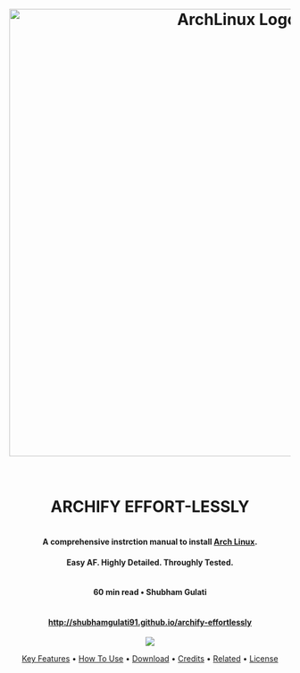 <h1 align="center">
  <br>
  <a href="http://www.amitmerchant.com/electron-markdownify"><img src="https://raw.githubusercontent.com/shubhamgulati91/archify-effortlessly/master/arch-logo.png" alt="ArchLinux Logo" width="800"></a>
</h1>
<h1 align="center"><br>ARCHIFY EFFORT-LESSLY</h1>
<h4 align="center"><br>A comprehensive instrction manual to install <a href="https://www.archlinux.org" target="_blank">Arch Linux</a>.</h4>
<h4 align="center">Easy AF. Highly Detailed. Throughly Tested.</h4>
<h4 align="center"><br>60 min read  •  Shubham Gulati</h4>
<h4 align="center"><br><a href="http://shubhamgulati91.github.io/archify-effortlessly" target="_blank">http://shubhamgulati91.github.io/archify-effortlessly</h4>

<p align="center">
  <a href="https://www.paypal.me/shubhamgulati91">
    <img src="https://img.shields.io/badge/$-donate-ff69b4.svg?maxAge=2592000&amp;style=flat">
  </a>
</p>

<p align="center">
  <a href="#key-features">Key Features</a> •
  <a href="#how-to-use">How To Use</a> •
  <a href="#download">Download</a> •
  <a href="#credits">Credits</a> •
  <a href="#related">Related</a> •
  <a href="#license">License</a>
</p>